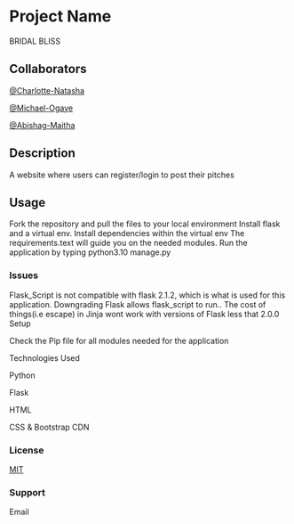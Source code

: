 # Project Name

BRIDAL BLISS

## Collaborators

[@Charlotte-Natasha](https://www.github.com/Charlotte-Natasha)

[@Michael-Ogaye](https://www.github.com/Michael-Ogaye)

[@Abishag-Maitha](https://www.github.com/Abishag-Maitha)

## Description

A website where users can register/login to post their pitches

## Usage

Fork the repository and pull the files to your local environment
Install flask and a virtual env.
Install dependencies within the virtual env
The requirements.text will guide you on the needed modules.
Run the application by typing python3.10 manage.py

### Issues

Flask_Script is not compatible with flask 2.1.2, which is what is used for this application. Downgrading Flask allows flask_script to run.. The cost of things(i.e escape) in Jinja wont work with versions of Flask less that 2.0.0
Setup

Check the Pip file for all modules needed for the application

Technologies Used

Python

Flask

HTML

CSS & Bootstrap CDN


### License
[MIT](https://choosealicense.com/licenses/mit/)

### Support
Email